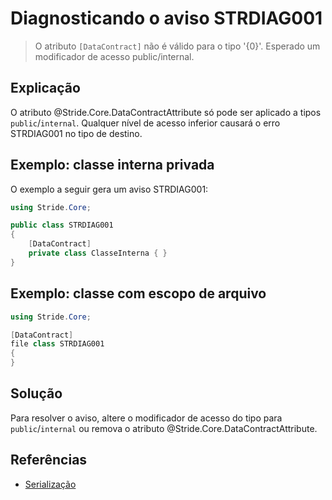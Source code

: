 # Diagnosticando o aviso STRDIAG001

> O atributo `[DataContract]` não é válido para o tipo '{0}'. Esperado um modificador de acesso public/internal.

## Explicação

O atributo @Stride.Core.DataContractAttribute só pode ser aplicado a tipos `public`/`internal`. Qualquer nível de acesso inferior causará o erro STRDIAG001 no tipo de destino.

## Exemplo: classe interna privada

O exemplo a seguir gera um aviso STRDIAG001:

```csharp
using Stride.Core;

public class STRDIAG001
{
    [DataContract]
    private class ClasseInterna { }
}
```

## Exemplo: classe com escopo de arquivo

```csharp
using Stride.Core;

[DataContract]
file class STRDIAG001
{
}
```

## Solução

Para resolver o aviso, altere o modificador de acesso do tipo para `public`/`internal` ou remova o atributo @Stride.Core.DataContractAttribute.

## Referências

- [Serialização](../manual/scripts/serialization.md)